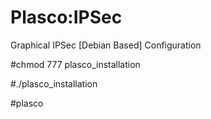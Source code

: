 # Plasco:IPSec
Graphical IPSec [Debian Based] Configuration

#chmod 777 plasco_installation

#./plasco_installation

#plasco
